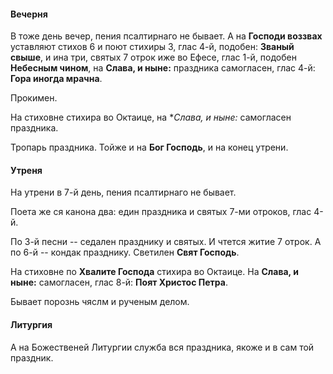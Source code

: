 
#### Вечерня

В тоже день вечер, пения псалтирнаго не бывает. А на **Господи воззвах** уставляют 
стихов 6 и поют стихиры 3, глас 4-й, подобен: **Званый свыше**, и ина три, святых 
7 отрок иже во Ефесе, глас 1-й, подобен **Небесным чином**, на **Слава, и ныне:** 
праздника самогласен, глас 4-й: **Гора иногда мрачна**.

Прокимен.

На стиховне стихира во Октаице, на **Слава, и ныне:* самогласен праздника.

Тропарь праздника. Тойже и на **Бог Господь**, и на конец утрени.

#### Утреня

На утрени в 7-й день, пения псалтирнаго не бывает. 

Поета же ся канона два: един праздника и святых 7-ми отроков, глас 4-й.

По 3-й песни -- седален празднику и святых. И чтется житие 7 отрок.
А по 6-й -- кондак празднику. Светилен **Свят Господь**.

На стиховне по **Хвалите Господа** стихира во Октаице. На **Слава, и ныне:** 
самогласен, глас 8-й: **Поят Христос Петра**.

Бывает порознь чяслм и рученым делом.

#### Литургия

А на Божественей Литургии служба вся праздника, якоже и в сам той праздник.

